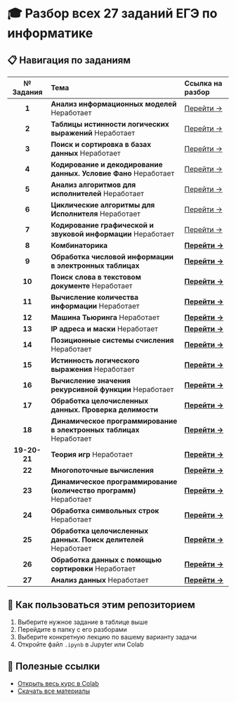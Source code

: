 # 🎓 Разбор всех 27 заданий ЕГЭ по информатике

## 📋 Навигация по заданиям

| № Задания | Тема | Ссылка на разбор |
| :---: | :--- | :--- |
| **1** | **Анализ информационных моделей** Неработает| [Перейти →](./task_01/README.md) |
| **2** | **Таблицы истинности логических выражений** Неработает| [Перейти →](./task_02/README.md) |
| **3** | **Поиск и сортировка в базах данных** Неработает| [Перейти →](./task_03/README.md) |
| **4** | **Кодирование и декодирование данных. Условие Фано** Неработает| [Перейти →](./task_04/README.md) |
| **5** | **Анализ алгоритмов для исполнителей** Неработает| [Перейти →](./task_05/README.md) |
| **6** | **Циклические алгоритмы для Исполнителя** Неработает| [Перейти →](./task_06/README.md) |
| **7** | **Кодирование графической и звуковой информации** Неработает| [Перейти →](./task_07/README.md) |
| **8** | **Комбинаторика** | [**Перейти →**](./Lectures/8/README.md) |
| **9** | **Обработка числовой информации в электронных таблицах** | [**Перейти →**](./Lectures/9/README.md) |
| **10** | **Поиск слова в текстовом документе** Неработает| [**Перейти →**](./task_10/README.md) |
| **11** | **Вычисление количества информации** Неработает| [**Перейти →**](./task_11/README.md) |
| **12** | **Машина Тьюринга** Неработает| [**Перейти →**](./task_12/README.md) |
| **13** | **IP адреса и маски** Неработает| [**Перейти →**](./task_13/README.md) |
| **14** | **Позиционные системы счисления** Неработает| [**Перейти →**](./task_14/README.md) |
| **15** | **Истинность логического выражения** Неработает| [**Перейти →**](./task_15/README.md) |
| **16** | **Вычисление значения рекурсивной функции** Неработает| [**Перейти →**](./task_16/README.md) |
| **17** | **Обработка целочисленных данных. Проверка делимости**| [**Перейти →**](./Lectures/17/main.ipynb) |
| **18** | **Динамическое программирование в электронных таблицах** Неработает| [**Перейти →**](./task_18/README.md) |
| **19-20-21** | **Теория игр** Неработает| [**Перейти →**](./task_19_20_21/README.md)|
| **22** | **Многопоточные вычисления** | [**Перейти →**](./Lectures/22/README.ipynb)|
| **23** | **Динамическое программирование (количество программ)** Неработает| [**Перейти →**](./Lectures/23/README.ipynb) |
| **24** | **Обработка символьных строк** Неработает| [**Перейти →**](./task_24/README.md) |
| **25** | **Обработка целочисленных данных. Поиск делителей** Неработает| [**Перейти →**](./task_25/README.md) |
| **26** | **Обработка данных с помощью сортировки** Неработает| [**Перейти →**](./task_26/README.md) |
| **27** | **Анализ данных** Неработает| [**Перейти →**](./task_27/README.md) |

## 🚀 Как пользоваться этим репозиторием

1. Выберите нужное задание в таблице выше
2. Перейдите в папку с его разборами
3. Выберите конкретную лекцию по вашему варианту задачи
4. Откройте файл `.ipynb` в Jupyter или Colab

## 🔗 Полезные ссылки

* [Открыть весь курс в Colab](https://colab.research.google.com/github/ВАШ_ЛОГИН/НАЗВАНИЕ_РЕПОЗИТОРИЯ/)
* [Скачать все материалы](./archive.zip)
